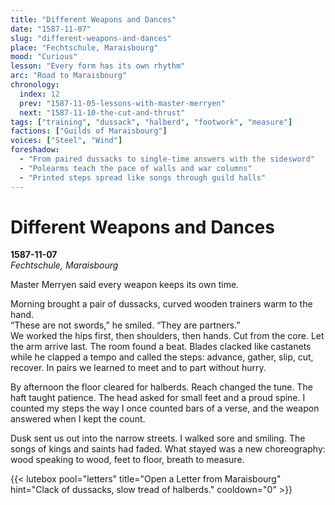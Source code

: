 ```yaml
---
title: "Different Weapons and Dances"
date: "1587-11-07"
slug: "different-weapons-and-dances"
place: "Fechtschule, Maraisbourg"
mood: "Curious"
lesson: "Every form has its own rhythm"
arc: "Road to Maraisbourg"
chronology:
  index: 12
  prev: "1587-11-05-lessons-with-master-merryen"
  next: "1587-11-10-the-cut-and-thrust"
tags: ["training", "dussack", "halberd", "footwork", "measure"]
factions: ["Guilds of Maraisbourg"]
voices: ["Steel", "Wind"]
foreshadow:
  - "From paired dussacks to single-time answers with the sidesword"
  - "Polearms teach the pace of walls and war columns"
  - "Printed steps spread like songs through guild halls"
---
```


# Different Weapons and Dances  
**1587-11-07**  
*Fechtschule, Maraisbourg*

Master Merryen said every weapon keeps its own time.

Morning brought a pair of dussacks, curved wooden trainers warm to the hand.  
“These are not swords,” he smiled. “They are partners.”  
We worked the hips first, then shoulders, then hands. Cut from the core. Let the arm arrive last. The room found a beat. Blades clacked like castanets while he clapped a tempo and called the steps: advance, gather, slip, cut, recover. In pairs we learned to meet and to part without hurry.

By afternoon the floor cleared for halberds. Reach changed the tune. The haft taught patience. The head asked for small feet and a proud spine. I counted my steps the way I once counted bars of a verse, and the weapon answered when I kept the count.

Dusk sent us out into the narrow streets. I walked sore and smiling. The songs of kings and saints had faded. What stayed was a new choreography: wood speaking to wood, feet to floor, breath to measure.

{{< lutebox pool="letters" title="Open a Letter from Maraisbourg" hint="Clack of dussacks, slow tread of halberds." cooldown="0" >}}
